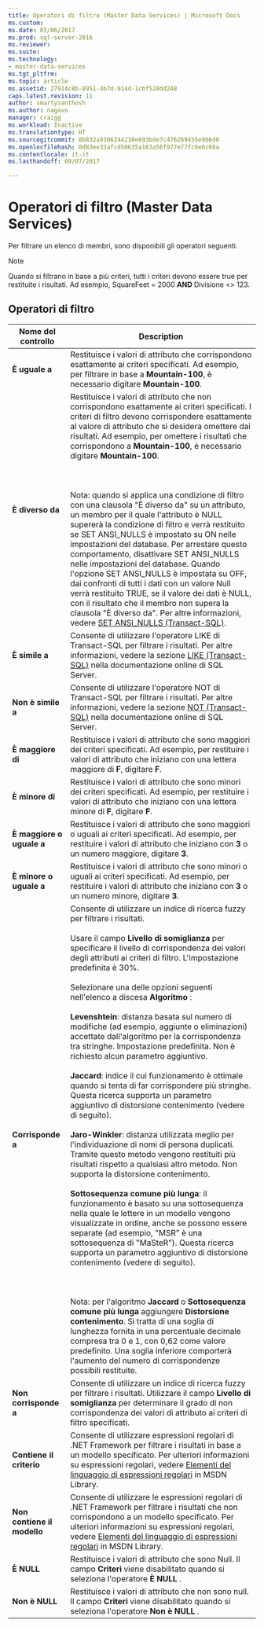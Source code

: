 ```yaml
---
title: Operatori di filtro (Master Data Services) | Microsoft Docs
ms.custom: 
ms.date: 03/06/2017
ms.prod: sql-server-2016
ms.reviewer: 
ms.suite: 
ms.technology:
- master-data-services
ms.tgt_pltfrm: 
ms.topic: article
ms.assetid: 27914c8b-8951-4b7d-914d-1cbf528dd248
caps.latest.revision: 11
author: smartysanthosh
ms.author: nagavo
manager: craigg
ms.workload: Inactive
ms.translationtype: HT
ms.sourcegitcommit: 0b832a9306244210e693bde7c476269455e9b6d8
ms.openlocfilehash: 0d83ee33afcd50635a163a56f977e77fc6e6c68a
ms.contentlocale: it-it
ms.lasthandoff: 09/07/2017

---
```

# <a name="filter-operators-master-data-services"></a>Operatori di filtro (Master Data Services)
  Per filtrare un elenco di membri, sono disponibili gli operatori seguenti.  
  
> [!NOTE]  
>  Quando si filtrano in base a più criteri, tutti i criteri devono essere true per restituite i risultati. Ad esempio, SquareFeet = 2000 **AND** Divisione <> 123.  
  
## <a name="filter-operators"></a>Operatori di filtro  
  
|Nome del controllo|Description|  
|------------------|-----------------|  
|**È uguale a**|Restituisce i valori di attributo che corrispondono esattamente ai criteri specificati. Ad esempio, per filtrare in base a **Mountain-100**, è necessario digitare **Mountain-100**.|  
|**È diverso da**|Restituisce i valori di attributo che non corrispondono esattamente ai criteri specificati. I criteri di filtro devono corrispondere esattamente al valore di attributo che si desidera omettere dai risultati. Ad esempio, per omettere i risultati che corrispondono a **Mountain-100**, è necessario digitare **Mountain-100**.<br /><br /> <br /><br /> Nota: quando si applica una condizione di filtro con una clausola "È diverso da" su un attributo, un membro per il quale l'attributo è NULL supererà la condizione di filtro e verrà restituito se SET ANSI_NULLS è impostato su ON nelle impostazioni del database. Per arrestare questo comportamento, disattivare SET ANSI_NULLS nelle impostazioni del database. Quando l'opzione SET ANSI_NULLS è impostata su OFF, dai confronti di tutti i dati con un valore Null verrà restituito TRUE, se il valore dei dati è NULL, con il risultato che il membro non supera la clausola "È diverso da". Per altre informazioni, vedere [SET ANSI_NULLS &#40;Transact-SQL&#41;](../t-sql/statements/set-ansi-nulls-transact-sql.md).|  
|**È simile a**|Consente di utilizzare l'operatore LIKE di Transact-SQL per filtrare i risultati. Per altre informazioni, vedere la sezione [LIKE &#40;Transact-SQL&#41;](../t-sql/language-elements/like-transact-sql.md) nella documentazione online di SQL Server.|  
|**Non è simile a**|Consente di utilizzare l'operatore NOT di Transact-SQL per filtrare i risultati. Per altre informazioni, vedere la sezione [NOT &#40;Transact-SQL&#41;](../t-sql/language-elements/not-transact-sql.md) nella documentazione online di SQL Server.|  
|**È maggiore di**|Restituisce i valori di attributo che sono maggiori dei criteri specificati. Ad esempio, per restituire i valori di attributo che iniziano con una lettera maggiore di **F**, digitare **F**.|  
|**È minore di**|Restituisce i valori di attributo che sono minori dei criteri specificati. Ad esempio, per restituire i valori di attributo che iniziano con una lettera minore di **F**, digitare **F**.|  
|**È maggiore o uguale a**|Restituisce i valori di attributo che sono maggiori o uguali ai criteri specificati. Ad esempio, per restituire i valori di attributo che iniziano con **3** o un numero maggiore, digitare **3**.|  
|**È minore o uguale a**|Restituisce i valori di attributo che sono minori o uguali ai criteri specificati. Ad esempio, per restituire i valori di attributo che iniziano con **3** o un numero minore, digitare **3**.|  
|**Corrisponde a**|Consente di utilizzare un indice di ricerca fuzzy per filtrare i risultati.<br /><br /> Usare il campo **Livello di somiglianza** per specificare il livello di corrispondenza dei valori degli attributi ai criteri di filtro. L'impostazione predefinita è 30%.<br /><br /> Selezionare una delle opzioni seguenti nell'elenco a discesa **Algoritmo** :<br /><br /> **Levenshtein**: distanza basata sul numero di modifiche (ad esempio, aggiunte o eliminazioni) accettate dall'algoritmo per la corrispondenza tra stringhe. Impostazione predefinita. Non è richiesto alcun parametro aggiuntivo.<br /><br /> **Jaccard**: indice il cui funzionamento è ottimale quando si tenta di far corrispondere più stringhe. Questa ricerca supporta un parametro aggiuntivo di distorsione contenimento (vedere di seguito).<br /><br /> **Jaro-Winkler**: distanza utilizzata meglio per l'individuazione di nomi di persona duplicati. Tramite questo metodo vengono restituiti più risultati rispetto a qualsiasi altro metodo. Non supporta la distorsione contenimento.<br /><br /> **Sottosequenza comune più lunga**: il funzionamento è basato su una sottosequenza nella quale le lettere in un modello vengono visualizzate in ordine, anche se possono essere separate (ad esempio, "MSR" è una sottosequenza di "MaSteR"). Questa ricerca supporta un parametro aggiuntivo di distorsione contenimento (vedere di seguito).<br /><br /> <br /><br /> Nota: per l'algoritmo **Jaccard** o **Sottosequenza comune più lunga** aggiungere **Distorsione contenimento**. Si tratta di una soglia di lunghezza fornita in una percentuale decimale compresa tra 0 e 1, con 0,62 come valore predefinito. Una soglia inferiore comporterà l'aumento del numero di corrispondenze possibili restituite.|  
|**Non corrisponde a**|Consente di utilizzare un indice di ricerca fuzzy per filtrare i risultati. Utilizzare il campo **Livello di somiglianza** per determinare il grado di non corrispondenza dei valori di attributo ai criteri di filtro specificati.|  
|**Contiene il criterio**|Consente di utilizzare espressioni regolari di .NET Framework per filtrare i risultati in base a un modello specificato. Per ulteriori informazioni su espressioni regolari, vedere [Elementi del linguaggio di espressioni regolari](http://go.microsoft.com/fwlink/?LinkId=164401) in MSDN Library.|  
|**Non contiene il modello**|Consente di utilizzare le espressioni regolari di .NET Framework per filtrare i risultati che non corrispondono a un modello specificato. Per ulteriori informazioni su espressioni regolari, vedere [Elementi del linguaggio di espressioni regolari](http://go.microsoft.com/fwlink/?LinkId=164401) in MSDN Library.|  
|**È NULL**|Restituisce i valori di attributo che sono Null. Il campo **Criteri** viene disabilitato quando si seleziona l'operatore **È NULL** .|  
|**Non è NULL**|Restituisce i valori di attributo che non sono null. Il campo **Criteri** viene disabilitato quando si seleziona l'operatore **Non è NULL** .|  
  
  

